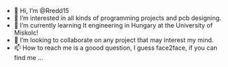 - 👋 Hi, I’m @Rredd15
- 👀 I’m interested in all kinds of programming projects and pcb designing.
- 🌱 I’m currently learning It engineering in Hungary at the University of Miskolc!
- 💞️ I’m looking to collaborate on any project that may interest my mind.
- 📫 How to reach me is a goood question, I guess face2face, if you can find me ...

<!---
Rredd15/Rredd15 is a ✨ special ✨ repository because its `README.md` (this file) appears on your GitHub profile.
You can click the Preview link to take a look at your changes.
--->
